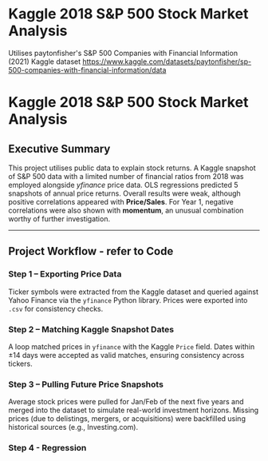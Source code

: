# Kaggle 2018 S&P 500 Stock Market Analysis
Utilises paytonfisher's S&P 500 Companies with Financial Information (2021) Kaggle dataset https://www.kaggle.com/datasets/paytonfisher/sp-500-companies-with-financial-information/data
# Kaggle 2018 S&P 500 Stock Market Analysis

## Executive Summary
This project utilises public data to explain stock returns. A Kaggle snapshot of S&P 500 data with a limited number of financial ratios from 2018 was employed alongside *yfinance* price data. OLS regressions predicted 5 snapshots of annual price returns. Overall results were weak, although positive correlations appeared with **Price/Sales**. For Year 1, negative correlations were also shown with **momentum**, an unusual combination worthy of further investigation.

---

## Project Workflow - refer to Code

### Step 1 – Exporting Price Data  

Ticker symbols were extracted from the Kaggle dataset and queried against Yahoo Finance via the `yfinance` Python library. Prices were exported into `.csv` for consistency checks.  

### Step 2 – Matching Kaggle Snapshot Dates  

A loop matched prices in `yfinance` with the Kaggle `Price` field. Dates within ±14 days were accepted as valid matches, ensuring consistency across tickers.  

### Step 3 – Pulling Future Price Snapshots  

Average stock prices were pulled for Jan/Feb of the next five years and merged into the dataset to simulate real-world investment horizons. Missing prices (due to delistings, mergers, or acquisitions) were backfilled using historical sources (e.g., Investing.com).  

### Step 4 - Regression
